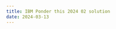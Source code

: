 ```yaml
---
title: IBM Ponder this 2024 02 solution
date: 2024-03-13
---
```

<link rel="stylesheet" href="/Yi-blog/css/styles.css">
    <!--markdown-->
    <!--script src='https://polyfill.io/v3/polyfill.min.js?features=es6'/-->
    <script src='https://cdnjs.cloudflare.com/ajax/libs/jquery/3.1.1/jquery.min.js' type='text/javascript'/>
    <script src='https://cdnjs.cloudflare.com/ajax/libs/highlight.js/9.9.0/highlight.min.js' type='text/javascript'/>
    <script src='https://cdnjs.cloudflare.com/ajax/libs/showdown/1.6.2/showdown.min.js' type='text/javascript'/>
    <link href='https://cdnjs.cloudflare.com/ajax/libs/highlight.js/9.9.0/styles/default.min.css' id='markdown' rel='stylesheet'/>
    
    <!--markdown then mathjax-->
    <script>
        function loadScript(src){
          return new Promise(function(resolve, reject){
            let script = document.createElement(&#39;script&#39;);
            script.src = src;
            script.onload = () =&gt; resolve(script);
            script.onerror = () =&gt; reject(new Error(`Script load error for ${src}`));
            document.head.append(script);
          });
        }
        loadScript(&quot;https://yjian012.github.io/Yi-blog/js/markdown-highlight-in-blogger.js&quot;).then(script=&gt;loadScript(&quot;https://yjian012.github.io/Yi-blog/js/scripts.js&quot;));
      //https://mxp22.surge.sh/markdown-highlight-in-blogger.js
    </script>
<pre>
Problem description can be found <a href="https://research.ibm.com/haifa/ponderthis/challenges/February2024.html">here</a>. The solution is posted <a href="https://research.ibm.com/haifa/ponderthis/solutions/February2024.html">here</a>.
The first thing to do is, finding the probabilities that A wins a round and B wins a round. The range of the sum of the numbers is [5,59]. There are $total=$4*6*8*10*12*20=460800 combinations in total. Now I just need to find out how many combinations result in each sum, which can be done by repeatedly shifting and adding. Then the counts of combinations for A to win are summed, the same is done for B. The result is countA=114399, countB=230400, so the probability that A wins a round is $p_a$=countA/total, and for B it is $p_b$=countB/total. (For the bonus question, countB=116001.)

Next is a Markov process, with 2n+1 states: $N$ - the neutral state, $A_1$ - A wins one round, $A_2$ - A wins two rounds, ..., $A_n$ - A wins $n$ rounds, and $B_1$ to $B_n$ with similar meanings. The transition matrix is not hard to construct, basically, $A_n$ and $B_n$ results in themselves no matter the result (probability=1), for the other $A_i$s, the probability that it goes to $A_{i+1}$ is $p_a$, that it goes to $B_1$ is $p_b$, to $N$ is $1-p_a-p_b$, similar for $B_i$ and $N$.
The goal is to find out the probability that it ends up at $A_n$ or $B_n$ eventually.

The standard way to solve this type of problem is, to do an eigen decomposition on the matrix, and remove any eigen values that's less than one, then multiply the matricies back to get the probability. The reason is simple: After each round, the new probabilities vector is the old one multiplied by the Markov matrix, and the goal is finding the result after multiplying the matrix for infinite times, i.e. taking limit of the power of the matrix to infinity. With eigen decomposition, the pair of inverse matrices cancel out, only the eigen values are powered, and any eigen values that are less than one become zero when the power is taken to infinity.

By doing that, the solution to the first question is easy to find, which is about 0.000167566680157.

The bonus question, though, cannot be solved with this technique. The reason is that there is not enough numerical precision. The method above gives nonsensical results like probability larger than 1, and sum of the probabilities has an order of magnitude $10^{-17}$. It started to break down at around $n=26$, let alone when $n=300$. What should I do, then?

I thought, the reason for the eigen decomposition is to find out the limit of the power of the matrix, but what if I just power the matrix itself and see how that goes? Numerical precision might still be an issue, but it was worth a try.
The naive matrix powering algorithm that repeatedly muliplies the matrix is too slow. The efficient matrix powering algorithm has $O(\log(n))$ complexity, where $n$ is the power. Since I just need to take the limit to infinity, I simply repeatedly squared the matrix. After $n$ squares, the transition matrix $M$ is raised to $M^{2^n}$.
After 65 square operations, the result $p=prA/(prA+prB)$ converges to 0.01525753293679526. But the numerical error still appears, because $prA+prB=2.861639890862583e-163$ instead of 1. I wasn't sure if this invalidates the result. Maybe I can normalize the sum every time after I square it, so that it remains to be a Markov matrix, I thought. And this time, it converged to $p=0.01525753293679551$ after 603 iterations. Using "long double" type in python doesn't change the result by much.

At this point I believed that the result is accurate enough, so I submitted it. Then I got a reply from Ponder This, which informed me that there was a formula of the exact solution. So I took another look and figured it out!

A typical approach to find the final state probabilities is, finding a martingale. A martingale, as I understand it, is like a conserved quantity in physics. In physics, when we want to know the final state of an object, sometimes we don't need to know the dynamics at every moment in the process. Instead, we just need to use the conservation laws, which states that certain quantities must remain the same in the initial state and the final state, which provides a shortcut to the calculation. A martingale in a stochastic process is a conservation of expectation. If the expectation of a quantity doesn't change after one step in the process, then the expectation in the beginning must be the same of that in the end, which makes it very suitable for solving final probabilities.

We may rewrite this problem as a random walk problem. Let's use point 0 to represent the neutral state, and negative points to represent $A_i$, positive points for $B_i$. We start from point 0, and if we roll an A, we move to -1, and if we roll a B, we move to 1, and we stay at 0 if we roll a draw. At any positive (B) point except the last one which is the absorbing state, if we roll an A, we go straight to -1, and if we roll a B, we move to the right by 1, and a draw moves us to 0. Similar for negative points. At the absorbing states, we don't move.

I wasn't able to find a martingale in this model, because the distance that we travel depends on where we are, so the expectation of our location can't be conserved. But then I thought, the expectation of the location depends on both the probability and the distance. The probabilities are fixed, but I'm free to change the distances anyway I want!
Now, if I want the expectation to be conserved, the expectation of the change in the location at any point must be zero. Let the coordinate of $A_1,A_2,\dots,A_n$ be $-a_1,-a_2,\dots,-a_n$ respectively, and similar for $B_i$. Denote $p_a,p_b,p_n$ for the probability that $A$ wins the round, $B$ wins, and a draw respectively. The expectation after one step from point 0 is $p_a(-a_1)+0+p_b(b_1)$ which must equal zero. At $A_1$, the expectation of the displacement after one step is $p_a(a_1-a_2)+p_na_1+p_b(a_1+b_1)$ which again must be zero. Similarly we get $p_a(a_{i-1}-a_i)+p_na_{i-1}+p_b(a_{i-1}+b_1)=0$. To get the equations for $B_i$, simply exchange $a_i$ and $b_i$, $p_a$ and $p_b$. At the two end points $-a_n$ and $b_n$, we never move, so it's guaranteed that the expectation doesn't change. Now, our coordinate is a martingale, because no matter where we are, the expectation of our coordinate after one step is always the same. Which means, if we start from 0, the expectation of our coordinate after infinite steps is still 0. Since we must be either at $-a_n$ with probability $prA$ or at $b_n$ with probability $prB$, we must have $prA\cdot(-a_n)+prB\cdot b_n=0$. Now we just need to find the coordinates of the two end points, which can be solved by solving the recursive equations.

The only constraint on $a_1$ and $b_1$ is the equation at point 0. So, as long as $a_1:b_1=p_b:p_a$, we can scale them by any constant. For simplicity, let's set $a_1=p_b, b_1=p_a$. With $p_a+p_b+p_n=1$, we can simplify the equations to $p_aa_i=a_{i-1}+p_ap_b$.
Let $D_i=a_i-a_{i-1}$, so we have $p_aD_i=D_{i-1}$.
$D_i=\frac{D_1}{p_a^{i-1}}$.
Here we define $D_1=a_1=p_b$. We then have $D_i=\frac{p_b}{p_a^{i-1}}$.
Summing it up,
$$a_n=\sum_{i=1}^n D_i = p_b\frac{\frac{1}{p_a^{n}}-1}{\frac{1}{p_a}-1}$$
The final result, the probability that $A$ first wins $n$ consecutive rounds, is
$$prA=\frac{b_n}{a_n+b_n}$$
$$=\frac{1}{\frac{a_n}{b_n}+1}$$
$$=\frac{1}{\frac{p_b}{p_a}\frac{\frac{1}{p_a^n}-1}{\frac{1}{p_a}-1}\frac{\frac{1}{p_b}-1}{\frac{1}{p_b^n}-1} +1}$$
$$=\frac{1}{\frac{1-p_b}{1-p_a}\frac{\frac{1}{p_a^n}-1}{\frac{1}{p_b^n}-1} +1}$$
Plugging in $p_a,p_b,n$, we get the result.